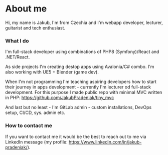 # About me
Hi, my name is Jakub, I'm from Czechia and I'm webapp developer, lecturer, guitarist and tech enthusiast.

### What I do
I'm full-stack developer using combinations of PHP8 (Symfony)/React and .NET/React.

As side projects I'm creating destop apps using Avalonia/C# combo. I'm also working with UE5 + Blender (game dev).

When I'm not programming I'm teaching aspiring developers how to start their journey in apps development - currently I'm lecturer od full-stack development.
For this purpose I made public repo with minimal MVC written in PHP: https://github.com/JakubPradeniak/tiny_mvc
  
And last but no least - I'm GitLab admin - custom installations, DevOps setup, CI/CD, sys. admin etc.

### How to contact me
If you want to contact me it would be the best to reach out to me via LinkedIn message (my profile: https://www.linkedin.com/in/jakub-pradeniak/).
